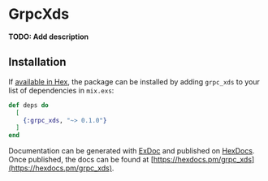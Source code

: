 # GrpcXds

**TODO: Add description**

## Installation

If [available in Hex](https://hex.pm/docs/publish), the package can be installed
by adding `grpc_xds` to your list of dependencies in `mix.exs`:

```elixir
def deps do
  [
    {:grpc_xds, "~> 0.1.0"}
  ]
end
```

Documentation can be generated with [ExDoc](https://github.com/elixir-lang/ex_doc)
and published on [HexDocs](https://hexdocs.pm). Once published, the docs can
be found at [https://hexdocs.pm/grpc_xds](https://hexdocs.pm/grpc_xds).

